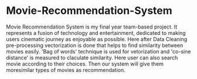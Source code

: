 # Movie-Recommendation-System
Movie Recommendation System is my final year team-based project. It represents a fusion of technology and entertainment, dedicated to making users cinematic journey as enjoyable as possible.
Here after Data Cleaning pre-processing vectorization is done that helps to find similarity between movies easily. 'Bag of words' technique is used for vetorization and 'co-sine distance' is measured to claculate similarity.
Here user can also search movie according to their choices. Then our system will give them moresimilar types of movies as recommendation.
